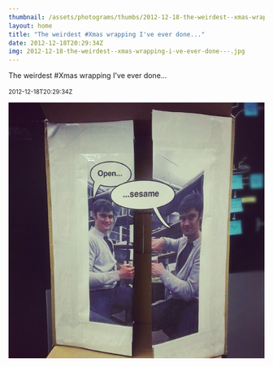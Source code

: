 ```yaml
---
thumbnail: /assets/photograms/thumbs/2012-12-18-the-weirdest--xmas-wrapping-i-ve-ever-done---.png
layout: home
title: "The weirdest #Xmas wrapping I've ever done..."
date: 2012-12-18T20:29:34Z
img: 2012-12-18-the-weirdest--xmas-wrapping-i-ve-ever-done---.jpg
---
```


The weirdest #Xmas wrapping I've ever done...

<small>2012-12-18T20:29:34Z</small>

![The weirdest #Xmas wrapping I've ever done...](/assets/photograms/original/2012-12-18-the-weirdest--xmas-wrapping-i-ve-ever-done---.jpg)
